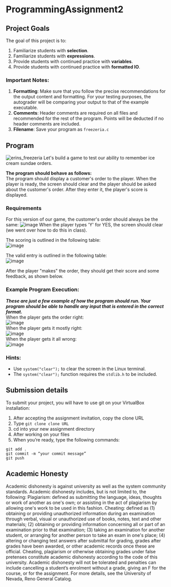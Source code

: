 # ProgrammingAssignment2

## Project Goals
The goal of this project is to:
1.	Familiarize students with **selection**.
2.	Familiarize students with **expressions**.
3.  Provide students with continued practice with **variables**.
4.  Provide students with continued practice with **formatted IO**.

### Important Notes:
1.	**Formatting**: Make sure that you follow the precise recommendations for the output content and formatting. For your testing purposes, the autograder will be comparing your output to that of the example executable.
2.	**Comments**: Header comments are required on all files and recommended for the rest of the program. Points will be deducted if no header comments are included.
3.	**Filename**: Save your program as ```freezeria.c```

## Program
![erins_freezeria](https://github.com/CSE-UNR/cs135-pa2/assets/2504089/f0488b64-b549-4505-9f39-cf808ab3d984)
Let's build a game to test our ability to remember ice cream sundae orders.  

**The program should behave as follows:**  
The program should display a customer's order to the player. When the player is ready, the screen should clear and the player should be asked about the customer's order. After they enter it, the player's score is displayed.

### Requirements
For this version of our game, the customer's order should always be the same:
![image](https://github.com/CSE-UNR/cs135-pa2/assets/2504089/b8ea0715-3838-4f32-818f-b05f9aae8fc1)
When the player types 'Y' for YES, the screen should clear (we went over how to do this in class).  

The scoring is outlined in the following table:  
![image](https://github.com/CSE-UNR/cs135-pa2/assets/2504089/285a66dc-ffd3-4e75-9ed5-eef6c98c95b4)

The valid entry is outlined in the following table:  
![image](https://github.com/CSE-UNR/cs135-pa2/assets/2504089/82dd6f6c-ef46-45f2-8154-ff02a7f4f755)


After the player "makes" the order, they should get their score and some feedback, as shown below.  
### Example Program Execution:
***These are just a few example of how the program should run. Your program should be able to handle any input that is entered in the correct format.***  
When the player gets the order right:  
![image](https://github.com/CSE-UNR/cs135-pa2/assets/2504089/26368113-0cd9-47a3-a5ee-4439c6a3d862)  
When the player gets it mostly right:  
![image](https://github.com/CSE-UNR/cs135-pa2/assets/2504089/a6e5fb94-2da0-4150-82e1-90f604c5a23c)  
When the player gets it all wrong:  
![image](https://github.com/CSE-UNR/cs135-pa2/assets/2504089/a9cc42be-e2a0-4d6b-a391-b0596e044e2f)  

### Hints:
- Use ```system("clear");``` to clear the screen in the Linux terminal.  
- The ```system("clear");``` function requires the ```stdlib.h``` to be included.  

## Submission details
To submit your project, you will have to use git on your VirtualBox installation:
1.	After accepting the assignment invitation, copy the clone URL
2.	Type 
```git clone clone URL```
3.	cd into your new assignment directory
4.	After working on your files
5.	When you’re ready, type the following commands: 
```
git add .
git commit -m “your commit message”
git push
```
## Academic Honesty
Academic dishonesty is against university as well as the system community standards. Academic dishonesty includes, but is not limited to, the following:
Plagiarism: defined as submitting the language, ideas, thoughts or work of another as one's own; or assisting in the act of plagiarism by allowing one's work to be used in this fashion.
Cheating: defined as (1) obtaining or providing unauthorized information during an examination through verbal, visual or unauthorized use of books, notes, text and other materials; (2) obtaining or providing information concerning all or part of an examination prior to that examination; (3) taking an examination for another student, or arranging for another person to take an exam in one's place; (4) altering or changing test answers after submittal for grading, grades after grades have been awarded, or other academic records once these are official.
Cheating, plagiarism or otherwise obtaining grades under false pretenses constitute academic
dishonesty according to the code of this university. Academic dishonesty will not be tolerated and
penalties can include cancelling a student’s enrolment without a grade, giving an F for the course, or for the assignment. For more details, see the University of Nevada, Reno General Catalog.
